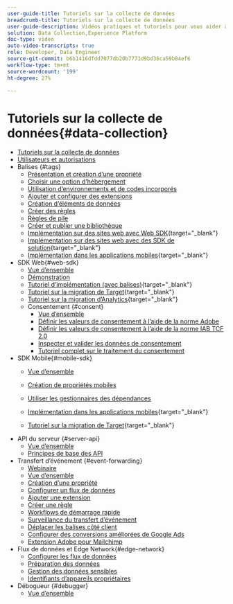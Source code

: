 ```yaml
---
user-guide-title: Tutoriels sur la collecte de données
breadcrumb-title: Tutoriels sur la collecte de données
user-guide-description: Vidéos pratiques et tutoriels pour vous aider à utiliser efficacement la collecte de données dans Experience Platform.
solution: Data Collection,Experience Platform
doc-type: video
auto-video-transcripts: true
role: Developer, Data Engineer
source-git-commit: b6b1416dfdd7077db20b7771d9bd36ca59b84ef6
workflow-type: tm+mt
source-wordcount: '199'
ht-degree: 27%

---
```



# Tutoriels sur la collecte de données{#data-collection}

+ [Tutoriels sur la collecte de données](overview.md)
+ [Utilisateurs et autorisations](admin/users-and-permissions.md)
+ Balises {#tags}
   + [Présentation et création d’une propriété](tags/create-a-property.md)
   + [Choisir une option d’hébergement](tags/choose-a-hosting-option.md)
   + [Utilisation d’environnements et de codes incorporés](tags/use-environments-and-embed-codes.md)
   + [Ajouter et configurer des extensions](tags/add-and-configure-extensions.md)
   + [Création d’éléments de données](tags/create-data-elements.md)
   + [Créer des règles](tags/build-rules.md)
   + [Règles de pile](tags/stack-rules.md)
   + [Créer et publier une bibliothèque](tags/build-and-publish-a-library.md)
   + [Implémentation sur des sites web avec Web SDK](https://experienceleague.adobe.com/fr/docs/platform-learn/implement-web-sdk/overview){target="_blank"}
   + [Implémentation sur des sites web avec des SDK de solution](https://experienceleague.adobe.com/docs/platform-learn/implement-in-websites/overview.html?lang=fr){target="_blank"}
   + [Implémentation dans les applications mobiles](https://experienceleague.adobe.com/en/docs/platform-learn/implement-mobile-sdk/overview){target="_blank"}
+ SDK Web{#web-sdk}
   + [Vue d’ensemble](web-sdk/overview.md)
   + [Démonstration](web-sdk/demo.md)
   + [Tutoriel d’implémentation (avec balises)](https://experienceleague.adobe.com/fr/docs/platform-learn/implement-web-sdk/overview){target="_blank"}
   + [ Tutoriel sur la migration de Target](https://experienceleague.adobe.com/en/docs/platform-learn/migrate-target-to-websdk/introduction){target="_blank"}
   + [ Tutoriel sur la migration d’Analytics](https://experienceleague.adobe.com/fr/docs/platform-learn/migrate-analytics-to-websdk/migration-to-websdk-overview){target="_blank"}
   + Consentement {#consent}
      + [Vue d’ensemble](web-sdk/consent/overview.md)
      + [Définir les valeurs de consentement à l’aide de la norme Adobe](web-sdk/consent/set-consent-adobe.md)
      + [Définir les valeurs de consentement à l’aide de la norme IAB TCF 2.0](web-sdk/consent/set-consent-iab.md)
      + [Inspecter et valider les données de consentement](web-sdk/consent/inspect.md)
      + [Tutoriel complet sur le traitement du consentement](web-sdk/consent/tutorial.md)
+ SDK Mobile{#mobile-sdk}
   + [Vue d’ensemble](mobile-sdk/overview.md)
   + [Création de propriétés mobiles](mobile-sdk/create-mobile-properties.md)
   + [Utiliser les gestionnaires des dépendances](mobile-sdk/use-dependency-managers.md)
   + [Implémentation dans les applications mobiles](https://experienceleague.adobe.com/en/docs/platform-learn/implement-mobile-sdk/overview){target="_blank"}

   + [ Tutoriel sur la migration de Target](https://experienceleague.adobe.com/en/docs/platform-learn/migrate-target-to-mobile-sdk-decisioning/overview){target="_blank"}
+ API du serveur {#server-api}
   + [Vue d’ensemble](server-api/overview.md)
   + [Principes de base des API](server-api/introduction.md)
+ Transfert d’événement {#event-forwarding}
   + [Webinaire](event-forwarding/webinar.md)
   + [Vue d’ensemble](event-forwarding/overview.md)
   + [Création d’une propriété](event-forwarding/create-a-property.md)
   + [Configurer un flux de données](event-forwarding/set-up-a-datastream.md)
   + [Ajouter une extension](event-forwarding/add-an-extension.md)
   + [Créer une règle](event-forwarding/create-a-rule.md)
   + [Workflows de démarrage rapide](event-forwarding/quick-start-workflows.md)
   + [Surveillance du transfert d’événement](event-forwarding/monitor.md)
   + [Déplacer les balises côté client](event-forwarding/consider-moving-tags.md)
   + [Configurer des conversions améliorées de Google Ads](event-forwarding/set-up-google-ads-enhanced-conversions.md)
   + [Extension Adobe pour Mailchimp](event-forwarding/adobe-extension-for-mailchimp.md)
+ Flux de données et Edge Network{#edge-network}
   + [Configurer les flux de données](edge/configure-datastreams.md)
   + [Préparation des données](edge/data-prep.md)
   + [Gestion des données sensibles](edge/manage-sensitive-data-in-datastreams.md)
   + [Identifiants d’appareils propriétaires](edge/generate-first-party-device-ids.md)
+ Débogueur {#debugger}
   + [Vue d’ensemble](debugger/overview.md)
